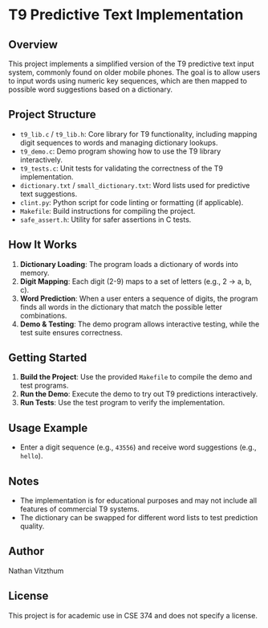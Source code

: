 # T9 Predictive Text Implementation

## Overview
This project implements a simplified version of the T9 predictive text input system, commonly found on older mobile phones. The goal is to allow users to input words using numeric key sequences, which are then mapped to possible word suggestions based on a dictionary.

## Project Structure
- `t9_lib.c` / `t9_lib.h`: Core library for T9 functionality, including mapping digit sequences to words and managing dictionary lookups.
- `t9_demo.c`: Demo program showing how to use the T9 library interactively.
- `t9_tests.c`: Unit tests for validating the correctness of the T9 implementation.
- `dictionary.txt` / `small_dictionary.txt`: Word lists used for predictive text suggestions.
- `clint.py`: Python script for code linting or formatting (if applicable).
- `Makefile`: Build instructions for compiling the project.
- `safe_assert.h`: Utility for safer assertions in C tests.

## How It Works
1. **Dictionary Loading**: The program loads a dictionary of words into memory.
2. **Digit Mapping**: Each digit (2-9) maps to a set of letters (e.g., 2 → a, b, c).
3. **Word Prediction**: When a user enters a sequence of digits, the program finds all words in the dictionary that match the possible letter combinations.
4. **Demo & Testing**: The demo program allows interactive testing, while the test suite ensures correctness.

## Getting Started
1. **Build the Project**: Use the provided `Makefile` to compile the demo and test programs.
2. **Run the Demo**: Execute the demo to try out T9 predictions interactively.
3. **Run Tests**: Use the test program to verify the implementation.

## Usage Example
- Enter a digit sequence (e.g., `43556`) and receive word suggestions (e.g., `hello`).

## Notes
- The implementation is for educational purposes and may not include all features of commercial T9 systems.
- The dictionary can be swapped for different word lists to test prediction quality.

## Author
Nathan Vitzthum

## License
This project is for academic use in CSE 374 and does not specify a license.
